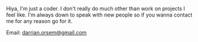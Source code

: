 Hiya, I'm just a coder. 
I don't really do much other than work on projects I feel like. 
I'm always down to speak with new people so if you wanna contact me for any reason go for it.

Email: darrian.orsem@gmail.com
